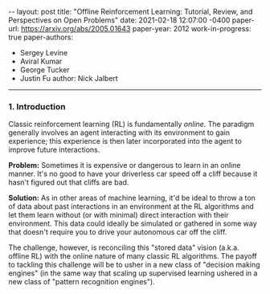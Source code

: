 --
layout: post
title:  "Offline Reinforcement Learning: Tutorial, Review, and Perspectives on Open Problems"
date:   2021-02-18 12:07:00 -0400
paper-url: https://arxiv.org/abs/2005.01643
paper-year: 2012
work-in-progress: true
paper-authors:
  - Sergey Levine
  - Aviral Kumar
  - George Tucker
  - Justin Fu
author: Nick Jalbert
---

### 1. Introduction

Classic reinforcement learning (RL) is fundamentally *online*.  The paradigm
generally involves an agent interacting with its environment to gain
experience; this experience is then later incorporated into the agent to
improve future interactions.

**Problem:** Sometimes it is expensive or dangerous to learn in an online
manner.  It's no good to have your driverless car speed off a cliff because it
hasn't figured out that cliffs are bad.

**Solution:** As in other areas of machine learning, it'd be ideal to throw a
ton of data about past interactions in an environment at the RL algorithms and
let them learn without (or with minimal) direct interaction with their
environment.  This data could ideally be simulated or gathered in some way that
doesn't require you to drive your autonomous car off the cliff.

The challenge, however, is reconciling this "stored data" vision (a.k.a.
offline RL) with the online nature of many classic RL algorithms.  The payoff
to tackling this challenge will be to usher in a new class of "decision making
engines" (in the same way that scaling up supervised learning ushered in a new
class of "pattern recognition engines").
